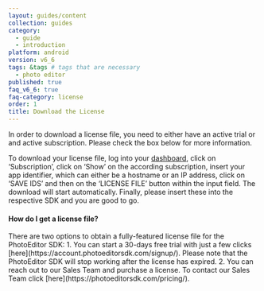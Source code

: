 ```yaml
---
layout: guides/content
collection: guides
category:
  - guide
  - introduction
platform: android
version: v6_6
tags: &tags # tags that are necessary
  - photo editor
published: true
faq_v6_6: true
faq-category: license
order: 1
title: Download the License
---
```


In order to download a license file, you need to either have an active trial or and active subscription. Please check the box below for more information.

To download your license file, log into your [dashboard](https://account.photoeditorsdk.com/dashboard/subscriptions), click on ‘Subscription’, click on ‘Show’ on the according subscription, insert your app identifier, which can either be a hostname or an IP address, click on ‘SAVE IDS’ and then on the ‘LICENSE FILE’ button within the input field. The download will start automatically. Finally, please insert these into the respective SDK and you are good to go.

<h4>How do I get a license file?</h4>
There are two options to obtain a fully-featured license file for the PhotoEditor SDK:
1. You can start a 30-days free trial with just a few clicks [here](https://account.photoeditorsdk.com/signup/). Please note that the PhotoEditor SDK will stop working after the license has expired.
2. You can reach out to our Sales Team and purchase a license. To contact our Sales Team click [here](https://photoeditorsdk.com/pricing/).


